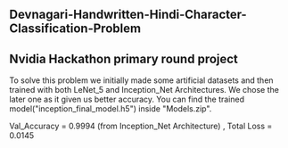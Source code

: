 ## Devnagari-Handwritten-Hindi-Character-Classification-Problem
## Nvidia Hackathon primary round project

To solve this problem we initially made some artificial datasets and then trained with both LeNet_5 and Inception_Net Architectures. We chose the later one as it given us better accuracy. You can find the trained model("inception_final_model.h5") inside "Models.zip".

Val_Accuracy = 0.9994 (from Inception_Net Architecture) , Total Loss = 0.0145

